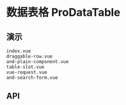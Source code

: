 # 数据表格 ProDataTable
<!--single-column-->

## 演示

```demo
index.vue
draggable-row.vue
and-plain-component.vue
table-slot.vue
vue-request.vue
and-search-form.vue
```

## API
